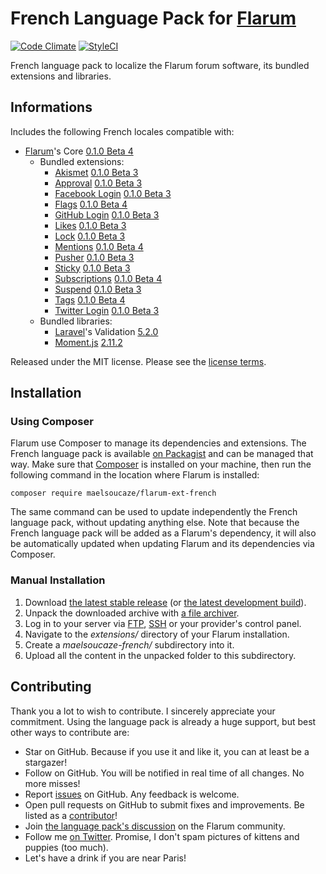 # French Language Pack for [Flarum](http://flarum.org/)
[![Code Climate](https://codeclimate.com/github/maelsoucaze/flarum-ext-french/badges/gpa.svg)](https://codeclimate.com/github/maelsoucaze/flarum-ext-french) [![StyleCI](https://styleci.io/repos/41550823/shield)](https://styleci.io/repos/41550823)

French language pack to localize the Flarum forum software, its bundled extensions and libraries.

## Informations

Includes the following French locales compatible with:

- [Flarum](https://github.com/flarum/core)'s Core [0.1.0 Beta 4](https://github.com/flarum/core/releases/tag/v0.1.0-beta.4)
  - Bundled extensions:
    - [Akismet](https://github.com/flarum/flarum-ext-akismet) [0.1.0 Beta 3](https://github.com/flarum/flarum-ext-akismet/releases/tag/v0.1.0-beta.3)
    - [Approval](https://github.com/flarum/flarum-ext-approval) [0.1.0 Beta 3](https://github.com/flarum/flarum-ext-approval/releases/tag/v0.1.0-beta.3)
    - [Facebook Login](https://github.com/flarum/flarum-ext-auth-facebook) [0.1.0 Beta 3](https://github.com/flarum/flarum-ext-auth-facebook/releases/tag/v0.1.0-beta.3)
    - [Flags](https://github.com/flarum/flarum-ext-flags) [0.1.0 Beta 4](https://github.com/flarum/flarum-ext-flags/releases/tag/v0.1.0-beta.4)
    - [GitHub Login](https://github.com/flarum/flarum-ext-auth-github) [0.1.0 Beta 3](https://github.com/flarum/flarum-ext-auth-github/releases/tag/v0.1.0-beta.3)
    - [Likes](https://github.com/flarum/flarum-ext-likes) [0.1.0 Beta 3](https://github.com/flarum/flarum-ext-likes/releases/tag/v0.1.0-beta.3)
    - [Lock](https://github.com/flarum/flarum-ext-lock) [0.1.0 Beta 3](https://github.com/flarum/flarum-ext-lock/releases/tag/v0.1.0-beta.3)
    - [Mentions](https://github.com/flarum/flarum-ext-mentions) [0.1.0 Beta 4](https://github.com/flarum/flarum-ext-mentions/releases/tag/v0.1.0-beta.4)
    - [Pusher](https://github.com/flarum/flarum-ext-pusher) [0.1.0 Beta 3](https://github.com/flarum/flarum-ext-pusher/releases/tag/v0.1.0-beta.3)
    - [Sticky](https://github.com/flarum/flarum-ext-sticky) [0.1.0 Beta 3](https://github.com/flarum/flarum-ext-sticky/releases/tag/v0.1.0-beta.3)
    - [Subscriptions](https://github.com/flarum/flarum-ext-subscriptions) [0.1.0 Beta 4](https://github.com/flarum/flarum-ext-subscriptions/releases/tag/v0.1.0-beta.4)
    - [Suspend](https://github.com/flarum/flarum-ext-suspend) [0.1.0 Beta 3](https://github.com/flarum/flarum-ext-suspend/releases/tag/v0.1.0-beta.3)
    - [Tags](https://github.com/flarum/flarum-ext-tags) [0.1.0 Beta 4](https://github.com/flarum/flarum-ext-tags/releases/tag/v0.1.0-beta.4)
    - [Twitter Login](https://github.com/flarum/flarum-ext-auth-twitter) [0.1.0 Beta 3](https://github.com/flarum/flarum-ext-auth-twitter/releases/tag/v0.1.0-beta.3)
  - Bundled libraries:
    - [Laravel](https://github.com/laravel/laravel)'s Validation [5.2.0](https://github.com/laravel/laravel/releases/tag/v5.2.0)
    - [Moment.js](https://github.com/moment/moment) [2.11.2](https://github.com/moment/moment/releases/tag/2.11.2)

Released under the MIT license. Please see the [license terms](https://github.com/maelsoucaze/flarum-ext-french/blob/master/LICENSE).

## Installation

### Using Composer

Flarum use Composer to manage its dependencies and extensions. The French language pack is available [on Packagist](https://packagist.org/packages/maelsoucaze/flarum-ext-french) and can be managed that way. Make sure that [Composer](https://getcomposer.org/) is installed on your machine, then run the following command in the location where Flarum is installed:

```
composer require maelsoucaze/flarum-ext-french
```

The same command can be used to update independently the French language pack, without updating anything else. Note that because the French language pack will be added as a Flarum's dependency, it will also be automatically updated when updating Flarum and its dependencies via Composer.

### Manual Installation

1. Download [the latest stable release](https://github.com/maelsoucaze/flarum-ext-french/releases) (or [the latest development build](https://github.com/maelsoucaze/flarum-ext-french/archive/master.zip)).
2. Unpack the downloaded archive with [a file archiver](https://en.wikipedia.org/wiki/Comparison_of_file_archivers).
3. Log in to your server via [FTP](https://en.wikipedia.org/wiki/File_Transfer_Protocol), [SSH](https://en.wikipedia.org/wiki/Secure_Shell) or your provider's control panel.
4. Navigate to the *extensions/* directory of your Flarum installation.
5. Create a *maelsoucaze-french/* subdirectory into it.
6. Upload all the content in the unpacked folder to this subdirectory.

## Contributing

Thank you a lot to wish to contribute. I sincerely appreciate your commitment. Using the language pack is already a huge support, but best other ways to contribute are:

- Star on GitHub. Because if you use it and like it, you can at least be a stargazer!
- Follow on GitHub. You will be notified in real time of all changes. No more misses!
- Report [issues](https://github.com/maelsoucaze/flarum-ext-french/issues) on GitHub. Any feedback is welcome.
- Open pull requests on GitHub to submit fixes and improvements. Be listed as a [contributor](https://github.com/maelsoucaze/flarum-ext-french/graphs/contributors)!
- Join [the language pack's discussion](https://discuss.flarum.org/d/615-french-language-pack) on the Flarum community.
- Follow me [on Twitter](https://twitter.com/maelsoucaze). Promise, I don't spam pictures of kittens and puppies (too much).
- Let's have a drink if you are near Paris!
